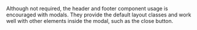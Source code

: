 Although not required, the header and footer component usage is encouraged with modals. They provide the default layout classes and work well with other elements inside the modal, such as the close button.
